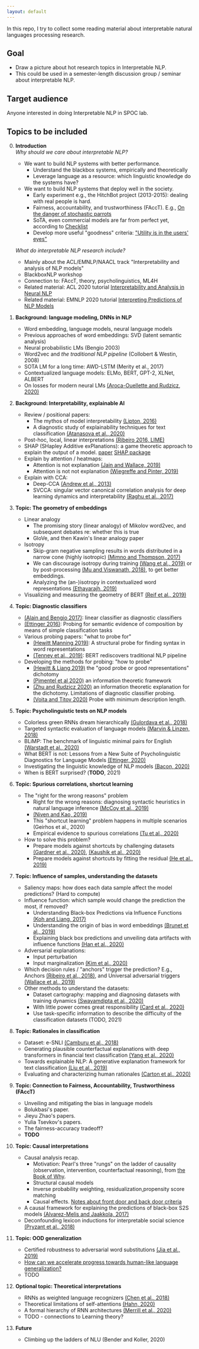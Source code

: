 ```yaml
---
layout: default
---
```


In this repo, I try to collect some reading material about interpretable natural languages processing research. 

## Goal  
- Draw a picture about hot research topics in Interpretable NLP.   
- This could be used in a semester-length discussion group / seminar about interpretable NLP.  

## Target audience  
Anyone interested in doing Interpretable NLP in SPOC lab.  

## Topics to be included  

0. **Introduction**  
    *Why should we care about interpretable NLP?*  
    - We want to build NLP systems with better performance.  
      - Understand the blackbox systems, empirically and theoretically  
      - Leverage language as a resource: which linguistic knowledge do the systems have?  
    - We want to build NLP systems that deploy well in the society.  
      - Early experiment e.g., the HitchBot project (2013-2015): dealing with real people is hard.  
      - Fairness, accountability, and trustworthiness (FAccT). E.g., [On the danger of stochastic parrots](https://www.technologyreview.com/2020/12/04/1013294/google-ai-ethics-research-paper-forced-out-timnit-gebru/)  
      - SoTA, even commercial models are far from perfect yet, according to [Checklist](https://www.aclweb.org/anthology/2020.acl-main.442/)  
      - Develop more useful "goodness" criteria: ["Utility is in the users' eyes"](https://www.aclweb.org/anthology/2020.emnlp-main.393/)    

    *What do interpretable NLP research include?*  
    - Mainly about the ACL/EMNLP/NAACL track "Interpretability and analysis of NLP models"  
    - BlackboxNLP workshop  
    - Connection to: FAccT, theory, psycholinguistics, ML4H  
    - Related material: ACL 2020 tutorial [Interpretability and Analysis in Neural NLP](https://sebastiangehrmann.com/assets/files/acl_2020_interpretability_tutorial.pdf)  
    - Related material: EMNLP 2020 tutorial [Interpreting Predictions of NLP Models](https://github.com/Eric-Wallace/interpretability-tutorial-emnlp2020)  

1. **Background: language modeling, DNNs in NLP**  
    - Word embedding, language models, neural language models  
    - Previous approaches of word embeddings: SVD (latent semantic analysis)  
    - Neural probabilistic LMs (Bengio 2003)  
    - Word2vec and *the traditional NLP pipeline* (Collobert & Westin, 2008)  
    - SOTA LM for a long time: AWD-LSTM (Merity et al., 2017)  
    - Contextualized language models: ELMo, BERT, GPT-2, XLNet, ALBERT  
    - On losses for modern neural LMs [(Aroca-Ouellette and Rudzicz, 2020)](https://www.aclweb.org/anthology/2020.emnlp-main.403/) 


2. **Background: Interpretability, explainable AI**  
    - Review / positional papers:
      - The mythos of model interpretability [(Lipton, 2016)](https://arxiv.org/abs/1606.03490)  
      - A diagnostic study of explainability techniques for text classification [(Atanasova et al., 2020)](https://www.aclweb.org/anthology/2020.emnlp-main.263)  
    - Post-hoc, local, linear interpretations [(Ribeiro 2016, LIME)](https://arxiv.org/abs/1602.04938)  
    - SHAP (SHapley Additive exPlanations): a game theoretic approach to explain the output of a model. [paper](https://proceedings.neurips.cc/paper/2017/hash/8a20a8621978632d76c43dfd28b67767-Abstract.html) [SHAP package](https://shap.readthedocs.io/en/latest/)   
    - Explain by attention / heatmaps:
      - Attention is not explanation [(Jain and Wallace, 2019)](https://arxiv.org/abs/1902.10186)  
      - Attention is not not explanation [(Wiegreffe and Pinter, 2019)](https://arxiv.org/abs/1908.04626)  
    - Explain with CCA:  
      - Deep-CCA [(Andrew et al., 2013)](https://ttic.uchicago.edu/~klivescu/papers/andrew_icml2013.pdf)    
      - SVCCA: singular vector canonical correlation analysis for deep learning dynamics and interpretability [(Raghu et al., 2017)](https://arxiv.org/abs/1706.05806)  

    <!--3. Can I beg Frank to give a guest lecture here? (E.g., Interpretability and surgical safety?) -->  

3. **Topic: The geometry of embeddings**
    - Linear analogy  
      - The promising story (linear analogy) of Mikolov word2vec, and subsequent debates re: whether this is true  
      - GloVe, and then Kawin's linear analogy paper  
    - Isotropy  
      - Skip-gram negative sampling results in words distributed in a narrow cone (highly isotropic) [(Mimno and Thompson, 2017)](https://www.cs.cornell.edu/~laurejt/papers/sgns-geometry-2017.pdf)  
      - We can discourage isotropy during training [(Wang et al., 2019)](http://proceedings.mlr.press/v97/wang19f/wang19f.pdf) or by post-processing [(Mu and Viswanath, 2018)](https://openreview.net/forum?id=HkuGJ3kCb), to get better embeddings.  
      - Analyzing the (an-)isotropy in contextualized word representations [(Ethayarajh, 2019)](https://www.aclweb.org/anthology/D19-1006/)  
    - Visualizing and measuring the geometry of BERT [(Reif et al., 2019)](https://papers.nips.cc/paper/2019/hash/159c1ffe5b61b41b3c4d8f4c2150f6c4-Abstract.html) 


4. **Topic: Diagnostic classifiers**  
    - [(Alain and Bengio 2017)](https://arxiv.org/abs/1610.01644): linear classifier as diagnostic classifiers  
    - [(Ettinger 2016)](https://www.aclweb.org/anthology/W16-2524/): Probing for semantic evidence of composition by means of simple classification tasks  
    - Various probing papers: "what to probe for"
      - [(Hewitt Manning 2019)](https://www.aclweb.org/anthology/N19-1419/): A structural probe for finding syntax in word representations  
      - [(Tenney et al., 2019)](https://arxiv.org/abs/1905.05950): BERT rediscovers traditional NLP pipeline  
    - Developing the methods for probing: "how to probe"
      - [(Hewitt & Liang 2019)](https://www.aclweb.org/anthology/D19-1275/) the "good probe or good representations" dichotomy  
      - [(Pimentel et al 2020)](https://www.aclweb.org/anthology/2020.acl-main.420/) an information theoretic framework  
      - [(Zhu and Rudzicz 2020)](https://www.aclweb.org/anthology/2020.emnlp-main.744/) an information theoretic explanation for the dichotomy. Limitations of diagnostic classifier probing.  
      - [(Voita and Titov 2020)](https://www.aclweb.org/anthology/2020.emnlp-main.14/) Probe with minimum description length.  


5. **Topic: Psycholinguistic tests on NLP models**
    - Colorless green RNNs dream hierarchically [(Gulordava et al., 2018)](https://www.aclweb.org/anthology/N18-1108/)  
    - Targeted syntactic evaluation of language models [(Marvin & Linzen, 2018)](https://www.aclweb.org/anthology/D18-1151/)  
    - BLiMP: The benchmark of linguistic minimal pairs for English [(Warstadt et al., 2020)](https://www.mitpressjournals.org/doi/full/10.1162/tacl_a_00321)  
    - What BERT is not: Lessons from a New Suite of Psycholinguistic Diagnostics for Language Models [(Ettinger, 2020)](https://www.mitpressjournals.org/doi/full/10.1162/tacl_a_00298)  
    - Investigating the linguistic knowledge of NLP models [(Bacon, 2020)](https://escholarship.org/uc/item/7tk21797)    
    - When is BERT surprised? (**TODO**, 2021)  


6. **Topic: Spurious correlations, shortcut learning**    
    - The "right for the wrong reasons" problem
      - Right for the wrong reasons: diagnosing syntactic heuristics in natural language inference [(McCoy et al., 2019)](https://www.aclweb.org/anthology/P19-1334/)  
      - [(Niven and Kao, 2019)](https://www.aclweb.org/anthology/P19-1459/)  
      - This "shortcut learning" problem happens in multiple scenarios (Geirhos et al., 2020)  
      - Empirical evidence to spurious correlations [(Tu et al., 2020)](https://arxiv.org/abs/2007.06778)  
    - How to solve this problem?
      - Prepare models against shortcuts by challenging datasets [(Gardner et al., 2020)](https://arxiv.org/abs/2004.02709), [(Kaushik et al., 2020)](https://openreview.net/forum?id=Sklgs0NFvr)
      - Prepare models against shortcuts by fitting the residual [(He et al., 2019)](https://arxiv.org/abs/1908.10763)  


7. **Topic: Influence of samples, understanding the datasets**  
    - Saliency maps: how does each data sample affect the model predictions? (Hard to compute)  
    - Influence function: which sample would change the prediction the most, if removed?  
      - Understanding Black-box Predictions via Influence Functions [(Koh and Liang, 2017)](https://arxiv.org/abs/1703.04730)  
      - Understanding the origin of bias in word embeddings [(Brunet et al., 2019)](https://arxiv.org/abs/1810.03611)  
      - Explaining black box predictions and unveiling data artifacts with influence functions [(Han et al., 2020)](https://arxiv.org/abs/2005.06676)  
    - Adversarial explanations:  
      - Input perturbation
      - Input marginalization [(Kim et al., 2020)](https://arxiv.org/abs/2010.13984)  
    - Which decision rules / "anchors" trigger the prediction? E.g., Anchors [(Ribeiro et al., 2018)](https://www.aaai.org/ocs/index.php/AAAI/AAAI18/paper/view/16982/15850), and Universal adversarial triggers [(Wallace et al., 2019)](https://arxiv.org/abs/1908.07125)  
    - Other methods to understand the datasets:  
      - Dataset cartography: mapping and diagnosing datasets with training dynamics [(Swayamdipta et al., 2020)](https://www.aclweb.org/anthology/2020.emnlp-main.746/)  
      - With little power comes great responsibility [(Card et al., 2020)](https://arxiv.org/abs/2010.06595)  
      - Use task-specific information to describe the difficulty of the classification datasets (TODO, 2021)  


8. **Topic: Rationales in classification**  
    - Dataset: e-SNLI [(Camburu et al., 2018)](https://arxiv.org/abs/1812.01193)  
    - Generating plausible counterfactual explanations with deep transformers in financial text classification [(Yang et al., 2020)](https://arxiv.org/abs/2010.12512)  
    - Towards explainable NLP: A generative explanation framework for text classification [(Liu et al., 2019)](https://www.aclweb.org/anthology/P19-1560/)  
    - Evaluating and characterizing human rationales [(Carton et al., 2020)](aclweb.org/anthology/2020.emnlp-main.747/)  


9.  **Topic: Connection to Fairness, Accountability, Trustworthiness (FAccT)**  
    - Unveiling and mitigating the bias in language models  
    - Bolukbasi's paper. 
    - Jieyu Zhao's papers. 
    - Yulia Tsevkov's papers. 
    - The fairness-accuracy tradeoff?   
    - **TODO**  


10. **Topic: Causal interpretations**  
    - Causal analysis recap.  
      - Motivation: Pearl's three "rungs" on the ladder of causality (observation, intervention, counterfactual reasoning), from [the Book of Why](https://www.nytimes.com/2018/06/01/business/dealbook/review-the-book-of-why-examines-the-science-of-cause-and-effect.html).  
      - Structural causal models  
      - Inverse probability weighting, residualization,propensity score matching  
      - Causal effects. [Notes about front door and back door criteria](https://cse.sc.edu/~javidian/Notes_Presentations/BackFrontDoor.pdf)  
    - A causal framework for explaining the predictions of black-box S2S models [(Alvarez-Melis and Jaakkola, 2017)](https://www.aclweb.org/anthology/D17-1042/)  
    - Deconfounding lexicon inductions for interpretable social science [(Pryzant et al., 2018)](https://www.aclweb.org/anthology/N18-1146/)  

11. **Topic: OOD generalization**
    - Certified robustness to adversarial word substitutions [(Jia et al., 2019)](https://arxiv.org/abs/1909.00986)  
    - [How can we accelerate progress towards human-like language generalization?](https://www.aclweb.org/anthology/2020.acl-main.465/)  
    - TODO  


12. **Optional topic: Theoretical interpretations**  
    - RNNs as weighted language recognizers [(Chen et al., 2018)](https://www.aclweb.org/anthology/N18-1205/)  
    - Theoretical limitations of self-attentions [(Hahn, 2020)](https://www.mitpressjournals.org/doi/full/10.1162/tacl_a_00306)  
    - A formal hierarchy of RNN architectures [(Merrill et al., 2020)](https://arxiv.org/abs/2004.08500)  
    - TODO - connections to Learning theory?  


13. **Future**   
    - Climbing up the ladders of NLU (Bender and Koller, 2020)  
